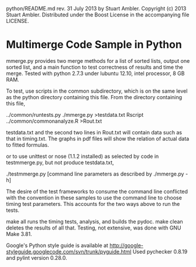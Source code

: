 python/README.md rev. 31 July 2013 by Stuart Ambler.
Copyright (c) 2013 Stuart Ambler.
Distributed under the Boost License in the accompanying file LICENSE.

# Multimerge Code Sample in Python

mmerge.py provides two merge methods for a list of sorted lists, output one
sorted list, and a main function to test correctness of results and time
the merge.  Tested with python 2.7.3 under lubuntu 12.10, intel processor,
8 GB RAM.

To test, use scripts in the common subdirectory, which is on the same level as
the python directory containing this file.  From the directory containing this
file,

../common/runtests.py ./mmerge.py >testdata.txt
Rscript ../common/commonanalyze.R >Rout.txt

testdata.txt and the second two lines in Rout.txt will contain data such as that
in timing.txt.  The graphs in pdf files will show the relation of actual data to
fitted formulas.

or to use unittest or nose (1.1.2 installed) as selected by code in
testmmerge.py, but not produce testdata.txt,

./testmmerge.py [command line parameters as described by ./mmerge.py -h]

The desire of the test frameworks to consume the command line conflicted with
the convention in these samples to use the command line to choose timing test
parameters.  This accounts for the two ways above to run the tests.

make all runs the timing tests, analysis, and builds the pydoc. 
make clean deletes the results of all that.  Testing, not extensive,
was done with GNU Make 3.81.

Google's Python style guide is available at
http://google-styleguide.googlecode.com/svn/trunk/pyguide.html
Used pychecker 0.8.19 and pylint version 0.28.0.